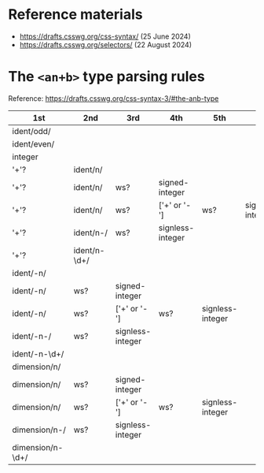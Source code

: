 # Reference materials

- https://drafts.csswg.org/css-syntax/ (25 June 2024)
- https://drafts.csswg.org/selectors/ (22 August 2024)

# The `<an+b>` type parsing rules

Reference: https://drafts.csswg.org/css-syntax-3/#the-anb-type

| 1st              | 2nd          | 3rd              | 4th              | 5th              | 6th              |
|------------------|--------------|------------------|------------------|------------------|------------------|
| ident/odd/       |              |                  |                  |                  |                  |
| ident/even/      |              |                  |                  |                  |                  |
| integer          |              |                  |                  |                  |                  |
| '+'?             | ident/n/     |                  |                  |                  |                  |
| '+'?             | ident/n/     | ws?              | signed-integer   |                  |                  |
| '+'?             | ident/n/     | ws?              | ['+' or '-']     | ws?              | signless-integer |
| '+'?             | ident/n-/    | ws?              | signless-integer |                  |                  |
| '+'?             | ident/n-\d+/ |                  |                  |                  |                  |
| ident/-n/        |              |                  |                  |                  |                  |
| ident/-n/        | ws?          | signed-integer   |                  |                  |                  |
| ident/-n/        | ws?          | ['+' or '-']     | ws?              | signless-integer |                  |
| ident/-n-/       | ws?          | signless-integer |                  |                  |                  |
| ident/-n-\d+/    |              |                  |                  |                  |                  |
| dimension/n/     |              |                  |                  |                  |                  |
| dimension/n/     | ws?          | signed-integer   |                  |                  |                  |
| dimension/n/     | ws?          | ['+' or '-']     | ws?              | signless-integer |                  |
| dimension/n-/    | ws?          | signless-integer |                  |                  |                  |
| dimension/n-\d+/ |              |                  |                  |                  |                  |
